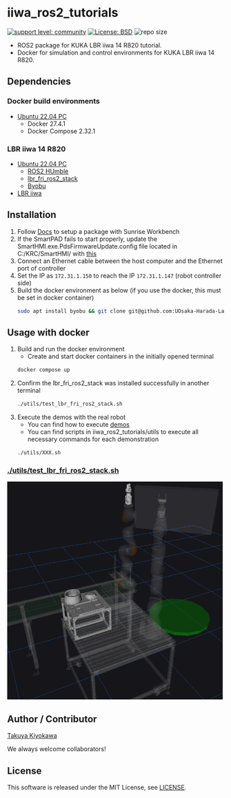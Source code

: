 # iiwa_ros2_tutorials

[![support level: community](https://img.shields.io/badge/support%20level-community-lightgray.svg)](http://rosindustrial.org/news/2016/10/7/better-supporting-a-growing-ros-industrial-software-platform)
[![License: BSD](https://img.shields.io/badge/License-BSD%203--Clause-blue.svg)](https://opensource.org/licenses/BSD-3-Clause)
![repo size](https://img.shields.io/github/repo-size/UOsaka-Harada-Laboratory/iiwa_ros2_tutorials)

- ROS2 package for KUKA LBR iiwa 14 R820 tutorial.
- Docker for simulation and control environments for KUKA LBR iiwa 14 R820.

## Dependencies

### Docker build environments

- [Ubuntu 22.04 PC](https://ubuntu.com/certified/laptops?q=&limit=20&vendor=Dell&vendor=Lenovo&vendor=HP&release=22.04+LTS)
  - Docker 27.4.1
  - Docker Compose 2.32.1

### LBR iiwa 14 R820

- [Ubuntu 22.04 PC](https://ubuntu.com/certified/laptops?q=&limit=20&vendor=Dell&vendor=Lenovo&vendor=HP&release=22.04+LTS)
  - [ROS2 HUmble](https://wiki.ros.org/humble/Installation/Ubuntu)
  - [lbr_fri_ros2_stack](https://github.com/lbr-stack/lbr_fri_ros2_stack/tree/humble?tab=readme-ov-file)
  - [Byobu](https://www.byobu.org/)
- [LBR iiwa](https://www.kuka.com/en-us/products/robotics-systems/industrial-robots/lbr-iiwa) 

## Installation

1. Follow [Docs](https://lbr-stack.readthedocs.io/en/latest/lbr_fri_ros2_stack/lbr_fri_ros2_stack/doc/hardware_setup.html) to setup a package with Sunrise Workbench  
2. If the SmartPAD fails to start properly, update the SmartHMI.exe.PdsFirmwareUpdate.config file located in C:/KRC/SmartHMI/ with [this](/smartpad/SmartHMI.exe.PdsFirmwareUpdate.config)  
3. Connect an Ethernet cable between the host computer and the Ethernet port of controller  
4. Set the IP as `172.31.1.150` to reach the IP `172.31.1.147` (robot controller side)  
5. Build the docker environment as below (if you use the docker, this must be set in docker container)  
    ```bash
    sudo apt install byobu && git clone git@github.com:UOsaka-Harada-Laboratory/iiwa_ros2_tutorials.git --recursive --depth 1 && cd iiwa_ros2_tutorials && COMPOSE_DOCKER_CLI_BUILD=1 DOCKER_BUILDKIT=1 docker compose build --no-cache --parallel  
    ```

## Usage with docker

1. Build and run the docker environment
    - Create and start docker containers in the initially opened terminal
    ```bash
    docker compose up
    ```
2. Confirm the lbr_fri_ros2_stack was installed successfully in another terminal
    ```bash
    ./utils/test_lbr_fri_ros2_stack.sh
    ```
3. Execute the demos with the real robot
    - You can find how to execute [demos](https://lbr-stack.readthedocs.io/en/latest/lbr_fri_ros2_stack/lbr_demos/doc/lbr_demos.html)
    - You can find scripts in iiwa_ros2_tutorials/utils to execute all necessary commands for each demonstration
    ```bash
    ./utils/XXX.sh
    ```

### [./utils/test_lbr_fri_ros2_stack.sh](./utils/test_lbr_fri_ros2_stack.sh)

<img src=image/test_lbr_fri_ros2_stack.png width=500>  

## Author / Contributor

[Takuya Kiyokawa](https://takuya-ki.github.io/)  

We always welcome collaborators!

## License

This software is released under the MIT License, see [LICENSE](./LICENSE).
